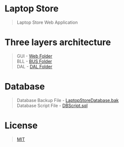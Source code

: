 # Laptop Store
> Laptop Store Web Application
# Three layers architecture
> GUI - [Web Folder](/Web)  
> BLL - [BUS Folder](/BUS)  
> DAL - [DAL Folder](/DAL)
# Database
> Database Backup File - [LaptopStoreDatabase.bak](/LaptopStoreDatabase.bak)  
> Database Script File - [DBScript.sql](/DBScript.sql)
# License
> [MIT](/LICENSE.md)
